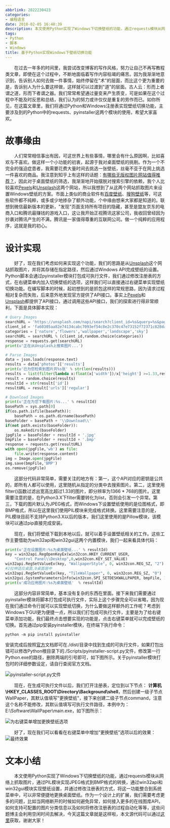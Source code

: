 ```yaml
---
abbrlink: 2822230423
categories:
- 编程语言
date: 2018-02-05 16:48:39
description: 本文使用Python实现了Windows下切换壁纸的功能，通过requests模块从网络上抓取图片，通过PIL模块实现JPEG格式到BMP格式的转换，通过win32api和win32gui模块实现壁纸设置，并通过修改注册表的方式，将这一功能整合到系统菜单中，可以非常便捷地更换桌面壁纸
tags:
- Python
- 脚本
- Windows
title: 基于Python实现Windows下壁纸切换功能
---
```


&emsp;&emsp;在过去一年多的时间里，我尝试改变博客的写作风格，努力让自己不再写教程类文章，即使在这个过程中，不断地面临着写作内容枯竭的痛苦。因为我渐渐地意识到，告诉别人如何去做一件事情，始终停留在"术"的层面，而比这个更为重要的是，告诉别人为什么要这样做，这样就可以过渡到"道"的层面。古人云：形而上者谓之道，形而下者谓之器。我们常常希望通过量变来产生质变，可是如果在这个过程中不能及时反思和总结，我们认为的努力或许仅仅是重复的劳作而已。如你所见，在这篇文章里，我们将通过Python和Windows注册表实现壁纸切换功能，主要涉及到的Python中的requests、pyinstaller这两个模块的使用，希望大家喜欢。

# 故事缘由
&emsp;&emsp;人们常常相信事出有因，可这世界上有些事情，哪里会有什么原因啊，比如喜欢与不喜欢。做这样一个小功能的初衷，起源于我对桌面壁纸的挑剔。作为一个不完全的强迫症患者，我需要花费大量时间去挑选一张壁纸，丝毫不亚于在网上挑选一件喜欢的商品。我注意到知乎上有这样的话题：[有哪些无版权图片网站值得推荐？](https://www.zhihu.com/question/22857942)，因此对于桌面壁纸的筛选，我渐渐地开始摆脱对搜索引擎的依赖，我个人比较喜欢[Pexels](https://www.pexels.com)和[Unsplash](https://unsplash.com/)这两个网站，所以我想到了从这两个网站抓取图片来设置Windows壁纸的方案。市面上类似的商业软件有[百度壁纸](http://bizhi.baidu.com/)、[搜狗壁纸](http://bizhi.sogou.com/index.html)等，可这些软件都不纯粹，或多或少地掺杂了额外功能，个中缘由想来大家都是知道的。联想到微信最新版本的更新，"发现"页面支持所有项目的隐藏，甚至是盟友京东的电商入口和腾讯最赚钱的游戏入口，这让我开始正视腾讯这家公司，我收回曾经因为抄袭对腾讯产生的不满，腾讯是一家值得尊重的互联网公司。做一个纯粹的应用程序，这就是我的初心。

# 设计实现
&emsp;&emsp;好了，现在我们考虑如何来实现这个功能，我们的思路是从[Unsplash](https://unsplash.com/)这个网站抓取图片，并将其存储在指定路径，然后通过Windows API完成壁纸的设置。Python脚本会通过pyinstaller模块打包成可执行文件，我们通过修改注册表的方式，在右键菜单内加入切换壁纸的选项，这样我们可以直接通过右键菜单实现壁纸切换功能。在编写脚本的时候，起初想到的是抓包这样的常规思路，因为请求过程相对复杂而失败，后来意外地发现官方提供了API接口。事实上[Pexels](https://www.pexels.com)和[Unsplash](https://unsplash.com/)都提供了API接口，通过调用这些API接口，我们的探索进行得非常顺利，下面是具体脚本实现：
```Python
# Query Images
searchURL = 'https://unsplash.com/napi/search?client_id=%s&query=%s&page=1'
client_id = 'fa60305aa82e74134cabc7093ef54c8e2c370c47e73152f72371c828daedfcd7'
categories = ['nature','flowers','wallpaper','landscape','sky']
searchURL = searchURL % (client_id,random.choice(categories))
response = requests.get(searchURL)
print(u'正在从Unsplash上搜索图片...')

# Parse Images
data = json.loads(response.text)
results = data['photos']['results']
print(u'已为您检索到图片共%s张' % str(len(results)))
results = list(filter(lambda x:float(x['width'])/x['height'] >=1.33,results))
result = random.choice(results)
resultId = str(result['id'])
resultURL = result['urls']['regular']

# Download Images
print(u'正在为您下载图片:%s...' % resultId)
basePath = sys.path[0]
if(os.path.isfile(basePath)):
    basePath = os.path.dirname(basePath)
baseFolder = basePath + '\\Download\\'
if(not path.exists(baseFolder)):
    os.makedirs(baseFolder)
jpgFile = baseFolder + resultId + '.jpg'
bmpFile = baseFolder + resultId + '.bmp'
response = requests.get(resultURL)
with open(jpgFile,'wb') as file:
    file.write(response.content)
img = Image.open(jpgFile)
img.save(bmpFile,'BMP')
os.remove(jpgFile)
```
&emsp;&emsp;这部分代码非常简单，需要关注的地方有：第一，这个API对应的密钥是公共的，即所有人都可以使用，这里随机从指定的分类中去搜索图片。第二，这里使用filter()函数过滤出宽高比超过1.33的图片，即分辨率为1366 * 768的图片。这里需要注意的是，在Python3.X下filter需要转化为list，否则会引发一个异常。第三，下载的图片默认为JPEG格式，而Windows下设置壁纸使用的是位图格式，即BMP格式，所以在这里我们使用PIL模块来完成格式转换。这里需要注意的是，PIL模块目前不支持Python3.X以后的版本，我们这里使用的是Pillow模块，该模块可以通过pip直接完成安装。

&emsp;&emsp;现在，我们将壁纸下载到本地以后，就可以着手设置壁纸相关的工作。这些工作主要借助为win32api和win32gui这两个内置模块，我们一起来看具体代码：
```Python
print(u'正在设置图片:%s为桌面壁纸...' % resultId)
key = win32api.RegOpenKeyEx(win32con.HKEY_CURRENT_USER,
    "Control Panel\\Desktop",0,win32con.KEY_SET_VALUE)
win32api.RegSetValueEx(key, "WallpaperStyle", 0, win32con.REG_SZ, "2") 
#2拉伸适应桌面,0桌面居中
win32api.RegSetValueEx(key, "TileWallpaper", 0, win32con.REG_SZ, "0")
win32gui.SystemParametersInfo(win32con.SPI_SETDESKWALLPAPER, bmpFile, 1+2)
print(u'成功应用图片:%s为桌面壁纸'  % resultId)
```
&emsp;&emsp;这部分内容非常简单，基本没有复杂的东西在里面。接下来我们需要通过pyinstaller模块将脚本打包成可执行文件，实际上这个步骤完全可以省略，因为现在我们通过命令行就可以实现壁纸切换，为什么要做这样额外的工作呢？考虑到Windows下GUI更为便捷一点，所以我们打包成可执行文件，主要是为了给右键菜单添加功能，我们最终点击想要实现的功能是，点击右键菜单就可以完成壁纸的切换。首先通过pip安装pyinstaller模块，在终端下执行命令：
```Shell
python -m pip install pyinstaller
```
安装完成后按照[官方](http://www.pyinstaller.org/)文档即可在./dist/目录中找到生成的可执行文件，如果打包出错可以修改Python根目录下的./Scripts/pyinstaller-script.py文件，修改第一行Python.exe的路径，删除两端的引号即可，如下图所示。关于pyinstaller模块打包时的详细参数设定，请自行查阅官方文档。

![pyinstaller-script.py文件](https://ws1.sinaimg.cn/large/4c36074fly1fzixyh5f8bj20wl0aj3za.jpg)

&emsp;&emsp;现在，在生成可执行文件以后，我们打开注册表，定位到以下节点：
**计算机\HKEY_CLASSES_ROOT\Directory\Background\shell**，然后创建一级子节点WallPaper，其默认值填写"更换壁纸"，接下来创建二级子节点command，注意这个名称不能修改，其默认值填写可执行文件路径，本例中为：E:\Software\WallPaper\main.exe，如下图所示：

![为右键菜单增加更换壁纸选项](https://ws1.sinaimg.cn/large/4c36074fly1fzixbecv5vj20vp0g3myc.jpg)

&emsp;&emsp;好了，现在我们可以看看在右键菜单中增加"更换壁纸"选项以后的效果：
![最终效果](https://ws1.sinaimg.cn/large/4c36074fly1fzix8icn54g20xi0ize81.jpg)

# 文本小结
&emsp;&emsp;本文使用Python实现了Windows下切换壁纸的功能，通过requests模块从网络上抓取图片，通过PIL模块实现JPEG格式到BMP格式的转换，通过win32api和win32gui模块实现壁纸设置，并通过修改注册表的方式，将这一功能整合到系统菜单中，可以非常便捷地更换桌面壁纸。作为一个设计上的扩展，我们需要考虑更多的问题，比如当网络断开的时候如何避免异常，如何接入更多的在线图库API，如何支持可配置的图片分类信息以及如何将修改注册表的过程自动化等等，这些问题博主会利用空闲时间去解决，今天这篇文章就是这样啦，本文源代码可以通过[这里](https://github.com/qinyuanpei/WallPaper)获取，谢谢大家！